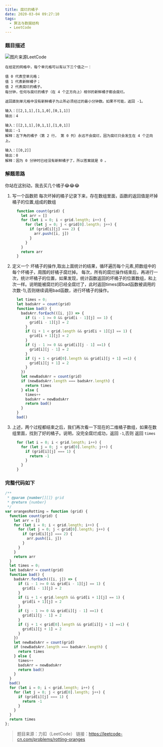 ```yaml
---
title: 腐烂的橘子
date: 2020-03-04 09:27:10
tags:
  - 算法与数据结构
  - LeetCode
---
```

### 题目描述
![图片来源LeetCode](http://blogqiniu.wangminwei.top/202003040932_499.png?/)
```
在给定的网格中，每个单元格可以有以下三个值之一：

值 0 代表空单元格；
值 1 代表新鲜橘子；
值 2 代表腐烂的橘子。
每分钟，任何与腐烂的橘子（在 4 个正方向上）相邻的新鲜橘子都会腐烂。

返回直到单元格中没有新鲜橘子为止所必须经过的最小分钟数。如果不可能，返回 -1。
```
```
输入：[[2,1,1],[1,1,0],[0,1,1]]
输出：4
```
```
输入：[[2,1,1],[0,1,1],[1,0,1]]
输出：-1
解释：左下角的橘子（第 2 行， 第 0 列）永远不会腐烂，因为腐烂只会发生在 4 个正向上。
```
```
输入：[[0,2]]
输出：0
解释：因为 0 分钟时已经没有新鲜橘子了，所以答案就是 0 。
```
### 解题思路

你站在这别动，我去买几个橘子😂😂😂
1. 写一个函数把 每次坏掉的橘子记录下来，存在数组里面，函数的返回值是坏掉橘子的位置,组成的数组
   ```js
     function count(grid) {
       let arr = []
       for (let i = 0; i < grid.length; i++) {
         for (let j = 0; j < grid[0].length; j++) {
           if (grid[i][j] === 2) {
             arr.push([i, j])
           }
         }
       }
       return arr
     }
   ```
2. 定义一个 坏橘子的操作,取出上面统计的结果，循环遍历每个元素,把数组中的每个坏橘子，周围的好橘子腐烂掉。
每次，所有的腐烂操作结束后，再进行一次，统计坏橘子的位置，如果发现，统计函数返回的坏橘子的位置数组，和上次一样。说明能被腐烂的已经全腐烂了，此时返回times(即bad函数被调用的次数-1),否则继续调用bad函数，进行坏橘子的操作。
   ```js
     let times = 0;
     let badsArr = count(grid)
     function bad() {
       badsArr.forEach(([i, j]) => {
         if (i - 1 >= 0 && grid[i - 1][j] == 1) {
           grid[i - 1][j] = 2
         }
         if (i + 1 < grid.length && grid[i + 1][j] == 1) {
           grid[i + 1][j] = 2
         }
         if (j - 1 >= 0 && grid[i][j - 1] ==1) {
           grid[i][j - 1] = 2
         }
         if (j + 1 < grid[0].length && grid[i][j + 1] ==1) {
           grid[i][j + 1] = 2
         }
       })
       let newBadsArr = count(grid)
       if (newBadsArr.length === badsArr.length) {
         return times
       } else {
         times++
         badsArr = newBadsArr
         return bad()
       }
     }
     bad()
   ```
3. 上述，两个过程都结束之后，我们再次看一下现在的二维橘子数组，如果在数组里面，找到了好的橘子。说明，没完全腐烂成功，返回 `-1`,否则 返回 `times`
   ```js
     for (let i = 0; i < grid.length; i++) {
       for (let j = 0; j < grid[0].length; j++) {
         if (grid[i][j] === 1) {
           return -1
         }
       }
     }
   ```
### 完整代码如下

```javascript
/**
 * @param {number[][]} grid
 * @return {number}
 */
var orangesRotting = function (grid) {
  function count(grid) {
    let arr = []
    for (let i = 0; i < grid.length; i++) {
      for (let j = 0; j < grid[0].length; j++) {
        if (grid[i][j] === 2) {
          arr.push([i, j])
        }
      }
    }
    return arr
  }
  let times = 0;
  let badsArr = count(grid)
  function bad() {
    badsArr.forEach(([i, j]) => {
      if (i - 1 >= 0 && grid[i - 1][j] == 1) {
        grid[i - 1][j] = 2
      }
      if (i + 1 < grid.length && grid[i + 1][j] == 1) {
        grid[i + 1][j] = 2
      }
      if (j - 1 >= 0 && grid[i][j - 1] ==1) {
        grid[i][j - 1] = 2
      }
      if (j + 1 < grid[0].length && grid[i][j + 1] ==1) {
        grid[i][j + 1] = 2
      }
    })
    let newBadsArr = count(grid)
    if (newBadsArr.length === badsArr.length) {
      return times
    } else {
      times++
      badsArr = newBadsArr
      return bad()
    }
  }
  bad()
  for (let i = 0; i < grid.length; i++) {
    for (let j = 0; j < grid[0].length; j++) {
      if (grid[i][j] === 1) {
        return -1
      }
    }
  }
  return times
};
```

>题目来源：力扣（LeetCode）
链接：https://leetcode-cn.com/problems/rotting-oranges
